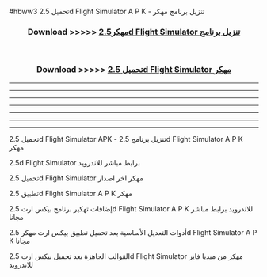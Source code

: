 #hbww3 تحميل 2.5d Flight Simulator  A P K - تنزيل برنامج مهكر



<div align="center">
<h3>Download >>>>> <a href="https://runaway1.web.app/?sq=2.5d Flight Simulator ">مهكر2.5d Flight Simulator  تنزيل برنامج</a></h3><br>

<h3>Download >>>>> <a href="https://runaway1.web.app/?sq=2.5d Flight Simulator ">تحميل 2.5d Flight Simulator  مهكر</a></h3>
</div>


----------------------------------------------------------

----------------------------------------------------------

----------------------------------------------------------

----------------------------------------------------------

----------------------------------------------------------

----------------------------------------------------------

----------------------------------------------------------

تحميل 2.5d Flight Simulator  APK - تنزيل برنامج 2.5d Flight Simulator  A P K مهكر

2.5d Flight Simulator  برابط مباشر للاندرويد

تحميل 2.5d Flight Simulator  مهكر اخر اصدار

تطبيق 2.5d Flight Simulator  A P K مهكر

إضافات تهكير برنامج بيكس ارت 2.5d Flight Simulator  A P K للاندرويد برابط مباشر مجانا

أدوات التعديل الأساسية بعد تحميل تطبيق بيكس ارت مهكر 2.5d Flight Simulator  A P K مجانا

القوالب الجاهزة بعد تحميل بيكس ارت 2.5d Flight Simulator  مهكر من ميديا فاير للاندرويد


